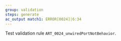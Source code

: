 ```yaml
---
group: validation
steps: generate
ac_output match1: ERROR[0024]|6:34
---
```

Test validation rule `ART_0024_unwiredPortNotBehavior`.
